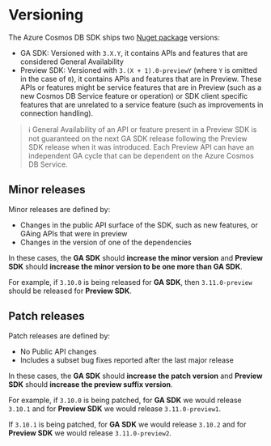 # Versioning

The Azure Cosmos DB SDK ships two [Nuget package](https://www.nuget.org/packages/Microsoft.Azure.Cosmos) versions:

* GA SDK: Versioned with `3.X.Y`, it contains APIs and features that are considered General Availability
* Preview SDK: Versioned with `3.(X + 1).0-previewY` (where `Y` is omitted in the case of `0`), it contains APIs and features that are in Preview. These APIs or features might be service features that are in Preview (such as a new Cosmos DB Service feature or operation) or SDK client specific features that are unrelated to a service feature (such as improvements in connection handling).

> :information_source: General Availability of an API or feature present in a Preview SDK is not guaranteed on the next GA SDK release following the Preview SDK release when it was introduced. Each Preview API can have an independent GA cycle that can be dependent on the Azure Cosmos DB Service.

## Minor releases

Minor releases are defined by: 

* Changes in the public API surface of the SDK, such as new features, or GAing APIs that were in preview
* Changes in the version of one of the dependencies

In these cases, the **GA SDK** should **increase the minor version** and **Preview SDK** should **increase the minor version to be one more than GA SDK**.

For example, if `3.10.0` is being released for **GA SDK**, then `3.11.0-preview` should be released for **Preview SDK**.

## Patch releases

Patch releases are defined by:

* No Public API changes
* Includes a subset bug fixes reported after the last major release

In these cases, the **GA SDK** should **increase the patch version** and **Preview SDK** should **increase the preview suffix version**.

For example, if `3.10.0` is being patched, for **GA SDK** we would release `3.10.1` and for **Preview SDK** we would release `3.11.0-preview1`.

If `3.10.1` is being patched, for **GA SDK** we would release `3.10.2` and for **Preview SDK** we would release `3.11.0-preview2`.
